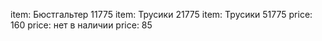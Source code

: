item: Бюстгальтер 11775
item: Трусики 21775
item: Трусики 51775
price: 160
price: нет в наличии
price: 85
